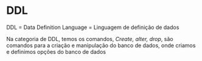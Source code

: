 # DDL

DDL = Data Definition Language = Linguagem de definição de dados

Na categoria de DDL, temos os comandos, *Create, alter, drop*, são comandos para a criação e manipulação do banco de dados, onde criamos e definimos opções do banco de dados
